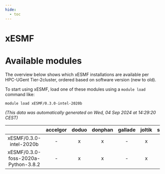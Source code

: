 ```yaml
---
hide:
  - toc
---
```


xESMF
=====

# Available modules


The overview below shows which xESMF installations are available per HPC-UGent Tier-2cluster, ordered based on software version (new to old).

To start using xESMF, load one of these modules using a `module load` command like:

```shell
module load xESMF/0.3.0-intel-2020b
```

*(This data was automatically generated on Wed, 04 Sep 2024 at 14:29:20 CEST)*  

| |accelgor|doduo|donphan|gallade|joltik|shinx|skitty|
| :---: | :---: | :---: | :---: | :---: | :---: | :---: | :---: |
|xESMF/0.3.0-intel-2020b|-|x|x|-|x|-|x|
|xESMF/0.3.0-foss-2020a-Python-3.8.2|-|x|x|-|x|-|x|
